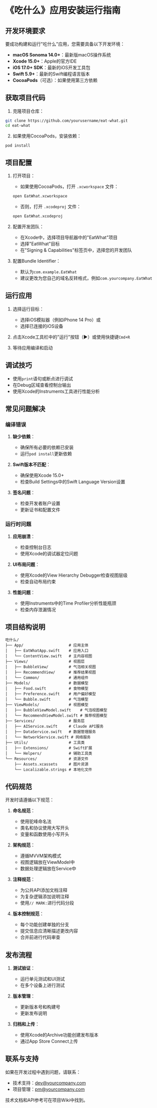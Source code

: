 # 《吃什么》应用安装运行指南

## 开发环境要求

要成功构建和运行"吃什么"应用，您需要具备以下开发环境：

- **macOS Sonoma 14.0+**：最新版macOS操作系统
- **Xcode 15.0+**：Apple的官方IDE
- **iOS 17.0+ SDK**：最新的iOS开发工具包
- **Swift 5.9+**：最新的Swift编程语言版本
- **CocoaPods**（可选）：如果使用第三方依赖

## 获取项目代码

1. 克隆项目仓库：
```bash
git clone https://github.com/yourusername/eat-what.git
cd eat-what
```

2. 如果使用CocoaPods，安装依赖：
```bash
pod install
```

## 项目配置

1. 打开项目：
   - 如果使用CocoaPods，打开 `.xcworkspace` 文件：
   ```bash
   open EatWhat.xcworkspace
   ```
   - 否则，打开 `.xcodeproj` 文件：
   ```bash
   open EatWhat.xcodeproj
   ```

2. 配置开发团队：
   - 在Xcode中，选择项目导航器中的"EatWhat"项目
   - 选择"EatWhat"目标
   - 在"Signing & Capabilities"标签页中，选择您的开发团队

3. 配置Bundle Identifier：
   - 默认为`com.example.EatWhat`
   - 建议更改为您自己的域名反转格式，例如`com.yourcompany.EatWhat`

## 运行应用

1. 选择运行目标：
   - 选择iOS模拟器（例如iPhone 14 Pro）或
   - 选择已连接的iOS设备

2. 点击Xcode工具栏中的"运行"按钮（▶️）或使用快捷键`Cmd+R`

3. 等待应用编译和启动

## 调试技巧

- 使用`print`语句或断点进行调试
- 在Debug区域查看控制台输出
- 使用Xcode的Instruments工具进行性能分析

## 常见问题解决

### 编译错误

1. **缺少依赖**：
   - 确保所有必要的依赖已安装
   - 运行`pod install`更新依赖

2. **Swift版本不匹配**：
   - 确保使用Xcode 15.0+
   - 检查Build Settings中的Swift Language Version设置

3. **签名问题**：
   - 检查开发者账户设置
   - 更新证书和配置文件

### 运行时问题

1. **应用崩溃**：
   - 检查控制台日志
   - 使用Xcode的调试器定位问题

2. **UI布局问题**：
   - 使用Xcode的View Hierarchy Debugger检查视图层级
   - 检查自动布局约束

3. **性能问题**：
   - 使用Instruments中的Time Profiler分析性能瓶颈
   - 检查内存泄漏情况

## 项目结构说明

```
吃什么/
├── App/                    # 应用主体
│   ├── EatWhatApp.swift    # 应用入口
│   └── ContentView.swift   # 主内容视图
├── Views/                  # 视图层
│   ├── BubbleView/         # 气泡相关视图
│   ├── RecommendView/      # 推荐结果视图
│   └── Common/             # 通用组件
├── Models/                 # 数据模型
│   ├── Food.swift          # 食物模型
│   ├── Preference.swift    # 用户偏好模型
│   └── Bubble.swift        # 气泡模型
├── ViewModels/             # 视图模型
│   ├── BubbleViewModel.swift    # 气泡视图模型
│   └── RecommendViewModel.swift # 推荐视图模型
├── Services/               # 服务层
│   ├── AIService.swift     # Claude API服务
│   ├── DataService.swift   # 数据管理服务
│   └── NetworkService.swift # 网络服务
├── Utils/                  # 工具类
│   ├── Extensions/         # Swift扩展
│   └── Helpers/            # 辅助工具类
└── Resources/              # 资源文件
    ├── Assets.xcassets     # 图片资源
    └── Localizable.strings # 本地化文件
```

## 代码规范

开发时请遵循以下规范：

1. **命名规范**：
   - 使用驼峰命名法
   - 类名和协议使用大写开头
   - 变量和函数使用小写开头

2. **架构规范**：
   - 遵循MVVM架构模式
   - 视图逻辑放在ViewModel中
   - 数据处理逻辑放在Service中

3. **注释规范**：
   - 为公共API添加文档注释
   - 为复杂逻辑添加说明注释
   - 使用`// MARK:`进行代码分段

4. **版本控制规范**：
   - 每个功能创建单独的分支
   - 提交信息应清晰描述更改内容
   - 合并前进行代码审查

## 发布流程

1. **测试验证**：
   - 运行单元测试和UI测试
   - 在多个设备上进行测试

2. **版本管理**：
   - 更新版本号和构建号
   - 更新发布说明

3. **归档和上传**：
   - 使用Xcode的Archive功能创建发布版本
   - 通过App Store Connect上传

## 联系与支持

如果在开发过程中遇到问题，请联系：

- 技术支持：dev@yourcompany.com
- 项目管理：pm@yourcompany.com

技术文档和API参考可在项目Wiki中找到。 